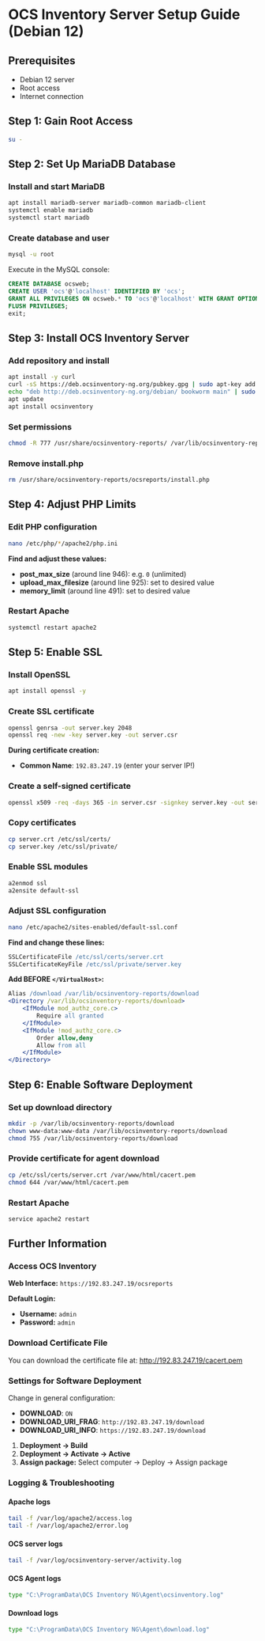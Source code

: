 # OCS Inventory Server Setup Guide (Debian 12)

## Prerequisites

- Debian 12 server
- Root access
- Internet connection

## Step 1: Gain Root Access

```sh
su -
```

## Step 2: Set Up MariaDB Database

### Install and start MariaDB

```sh
apt install mariadb-server mariadb-common mariadb-client
systemctl enable mariadb
systemctl start mariadb
```

### Create database and user

```sh
mysql -u root
```

Execute in the MySQL console:

```sql
CREATE DATABASE ocsweb;
CREATE USER 'ocs'@'localhost' IDENTIFIED BY 'ocs';
GRANT ALL PRIVILEGES ON ocsweb.* TO 'ocs'@'localhost' WITH GRANT OPTION;
FLUSH PRIVILEGES;
exit;
```

## Step 3: Install OCS Inventory Server

### Add repository and install

```sh
apt install -y curl
curl -sS https://deb.ocsinventory-ng.org/pubkey.gpg | sudo apt-key add -
echo "deb http://deb.ocsinventory-ng.org/debian/ bookworm main" | sudo tee /etc/apt/sources.list.d/ocsinventory.list
apt update
apt install ocsinventory
```

### Set permissions

```sh
chmod -R 777 /usr/share/ocsinventory-reports/ /var/lib/ocsinventory-reports/ /etc/ocsinventory-server/ /var/log/ocsinventory-server/
```

### Remove install.php

```sh
rm /usr/share/ocsinventory-reports/ocsreports/install.php
```

## Step 4: Adjust PHP Limits

### Edit PHP configuration

```sh
nano /etc/php/*/apache2/php.ini
```

**Find and adjust these values:**

- **post_max_size** (around line 946): e.g. `0` (unlimited)
- **upload_max_filesize** (around line 925): set to desired value
- **memory_limit** (around line 491): set to desired value

### Restart Apache

```sh
systemctl restart apache2
```

## Step 5: Enable SSL

### Install OpenSSL

```sh
apt install openssl -y
```

### Create SSL certificate

```sh
openssl genrsa -out server.key 2048
openssl req -new -key server.key -out server.csr
```

**During certificate creation:**
- **Common Name**: `192.83.247.19` (enter your server IP!)

### Create a self-signed certificate

```sh
openssl x509 -req -days 365 -in server.csr -signkey server.key -out server.crt
```

### Copy certificates

```sh
cp server.crt /etc/ssl/certs/
cp server.key /etc/ssl/private/
```

### Enable SSL modules

```sh
a2enmod ssl
a2ensite default-ssl
```

### Adjust SSL configuration

```sh
nano /etc/apache2/sites-enabled/default-ssl.conf
```

**Find and change these lines:**

```apache
SSLCertificateFile /etc/ssl/certs/server.crt
SSLCertificateKeyFile /etc/ssl/private/server.key
```

**Add BEFORE `</VirtualHost>`:**

```apache
Alias /download /var/lib/ocsinventory-reports/download
<Directory /var/lib/ocsinventory-reports/download>
    <IfModule mod_authz_core.c>
        Require all granted
    </IfModule>
    <IfModule !mod_authz_core.c>
        Order allow,deny
        Allow from all
    </IfModule>
</Directory>
```

## Step 6: Enable Software Deployment

### Set up download directory

```sh
mkdir -p /var/lib/ocsinventory-reports/download
chown www-data:www-data /var/lib/ocsinventory-reports/download
chmod 755 /var/lib/ocsinventory-reports/download
```

### Provide certificate for agent download

```sh
cp /etc/ssl/certs/server.crt /var/www/html/cacert.pem
chmod 644 /var/www/html/cacert.pem
```

### Restart Apache

```sh
service apache2 restart
```

## Further Information

### Access OCS Inventory

**Web Interface:** `https://192.83.247.19/ocsreports`

**Default Login:**
- **Username:** `admin`
- **Password:** `admin`

### Download Certificate File

You can download the certificate file at:
http://192.83.247.19/cacert.pem

### Settings for Software Deployment

Change in general configuration:

- **DOWNLOAD**: `ON`
- **DOWNLOAD_URI_FRAG**: `http://192.83.247.19/download`
- **DOWNLOAD_URI_INFO**: `https://192.83.247.19/download`

1. **Deployment → Build**
2. **Deployment → Activate → Active**
3. **Assign package:** Select computer → Deploy → Assign package

### Logging & Troubleshooting

#### Apache logs
```sh
tail -f /var/log/apache2/access.log
tail -f /var/log/apache2/error.log
```

#### OCS server logs
```sh
tail -f /var/log/ocsinventory-server/activity.log
```

#### OCS Agent logs
```bat
type "C:\ProgramData\OCS Inventory NG\Agent\ocsinventory.log"
```

#### Download logs
```bat
type "C:\ProgramData\OCS Inventory NG\Agent\download.log"
```
